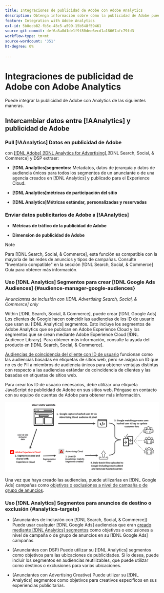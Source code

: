 ```yaml
---
title: Integraciones de publicidad de Adobe con Adobe Analytics
description: Obtenga información sobre cómo la publicidad de Adobe puede intercambiar datos con Adobe Analytics y cómo puede utilizar los datos en Buscar, Social y Comercio.
feature: Integration with Adobe Analytics
exl-id: 5b0ecb82-fb5c-48c5-a599-15b548f59461
source-git-commit: def6a3a8d1de1f9f80dee6ecd1a18667afc79fd3
workflow-type: tm+mt
source-wordcount: '351'
ht-degree: 0%

---
```


# Integraciones de publicidad de Adobe con Adobe Analytics

Puede integrar la publicidad de Adobe con Analytics de las siguientes maneras.

## Intercambiar datos entre [!AAnalytics] y publicidad de Adobe

### Pull [!AAnalytics] Datos en publicidad de Adobe

con [[!DNL Adobe] [!DNL Analytics for Advertising]](/help/integrations/analytics/overview.md),[!DNL Search, Social, & Commerce] y DSP extraer:

* **[!DNL Analytics]segmentos:**  Metadatos, datos de jerarquía y datos de audiencia únicos para todos los segmentos de un anunciante o de una agencia creados en [!DNL Analytics] y publicado para el Experience Cloud.

* **[!DNL Analytics]métricas de participación del sitio**

* **[!DNL Analytics]Métricas estándar, personalizadas y reservadas**

### Enviar datos publicitarios de Adobe a [!AAnalytics]

* **Métricas de tráfico de la publicidad de Adobe**

* **Dimension de publicidad de Adobe**

>[!NOTE]
>
>Para [!DNL Search, Social, & Commerce], esta función es compatible con la mayoría de las redes de anuncios y tipos de campañas. Consulte &quot;Inventario compatible&quot; en la sección [!DNL Search, Social, & Commerce] Guía para obtener más información.<!-- add link when that's published in ExL -->

### Uso [!DNL Analytics] Segmentos para crear [!DNL Google Ads Audiences] {#audience-manager-google-audiences}

*Anunciantes de inclusión con [!DNL Advertising Search, Social, & Commerce] only*

<!-- Verify all -->

Within [!DNL Search, Social, & Commerce], puede crear [!DNL Google Ads] Los clientes de Google hacen coincidir las audiencias de los ID de usuario que usan su [!DNL Analytics] segmentos. Esto incluye los segmentos de Adobe Analytics que se publican en Adobe Experience Cloud y los segmentos que se crean mediante Adobe Experience Cloud [!DNL Audience Library]. Para obtener más información, consulte la ayuda del producto en [!DNL Search, Social, & Commerce].

[Audiencias de coincidencia del cliente con ID de usuario](https://support.google.com/google-ads/answer/9199250) funcionan como las audiencias basadas en etiquetas de sitios web, pero se asigna un ID que no es de PII a miembros de audiencia únicos para obtener ventajas distintas con respecto a las audiencias estándar de coincidencia de clientes y las basadas en etiquetas de sitios web.

Para crear los ID de usuario necesarios, debe utilizar una etiqueta JavaScript de publicidad de Adobe <!-- with a user ID parameter -->en sus sitios web. Póngase en contacto con su equipo de cuentas de Adobe para obtener más información.

![proceso de creación de segmentos](/help/integrations/assets/ad_search_user_id_pic.png)

Una vez que haya creado las audiencias, puede utilizarlas en [!DNL Google Ads] campañas como [objetivos o exclusiones a nivel de campaña o de grupo de anuncios](#audience-manager-targets).

### Uso [!DNL Analytics] Segmentos para anuncios de destino o exclusión {#analytics-targets}

* (Anunciantes de inclusión con [!DNL Search, Social, & Commerce]) Puede usar cualquier [!DNL Google Ads] audiencias que eran [creado mediante [!DNL Analytics] segmentos](#audience-manager-google-audiences) como objetivos o exclusiones a nivel de campaña o de grupo de anuncios en su [!DNL Google Ads] campañas.

* (Anunciantes con DSP) Puede utilizar su [!DNL Analytics] segmentos como objetivos para las ubicaciones de publicidades. Si lo desea, puede incluir los segmentos en audiencias reutilizables, que puede utilizar como destinos o exclusiones para varias ubicaciones.

* (Anunciantes con Advertising Creative) Puede utilizar su [!DNL Analytics] segmentos como objetivos para creativos específicos en sus experiencias publicitarias.
